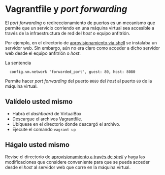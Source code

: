 # Vagrantfile y *port forwarding*

El *port forwarding* o redireccionamiento de puertos es un mecanismo que permite que un servicio corriendo en una máquina virtual sea accesible a través de la infraestructura de red del *host* o equipo anfitrión.

Por ejemplo, en el directorio de [aprovisionamiento via shell](../shellprovisioning) se instalaba un servidor web.
Sin embargo, aún no era claro como acceder a dicho servidor web desde el equipo anfitrión o *host*.

La sentencia

```
  config.vm.network "forwarded_port", guest: 80, host: 8080
```

Permite hacer *port forwarding* del puerto `8080` del *host* al puerto `80` de la máquina virtual.

## Valídelo usted mismo

* Habrá el *dashboard* de VirtualBox
* Descargue el archivos [Vagrantfile](https://raw.githubusercontent.com/josanabr/vagrant/master/forwarding/Vagrantfile).
* Ubíquese en el directorio donde descargó el archivo.
* Ejecute el comando `vagrant up`

## Hágalo usted mismo

Revise el directorio de [aprovisionamiento a través de *shell*](../shellprovisioning) y haga las modificaciones que considere conveniente para que se pueda acceder desde el *host* al servidor web que corre en la máquina virtual.
